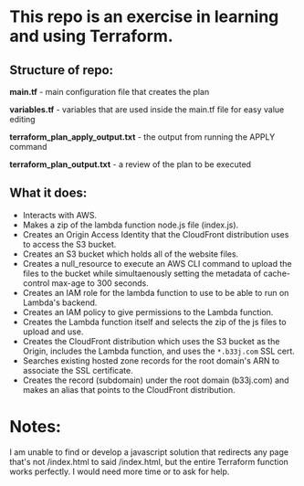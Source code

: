 # This repo is an exercise in learning and using Terraform.

## Structure of repo:

**main.tf** - main configuration file that creates the plan

**variables.tf** - variables that are used inside the main.tf file for easy value editing

**terraform_plan_apply_output.txt** - the output from running the APPLY command

**terraform_plan_output.txt** - a review of the plan to be executed

## What it does:
* Interacts with AWS.
* Makes a zip of the lambda function node.js file (index.js).
* Creates an Origin Access Identity that the CloudFront distribution uses to access the S3 bucket.
* Creates an S3 bucket which holds all of the website files.
* Creates a null_resource to execute an AWS CLI command to upload the files to the bucket while simultaenously setting the metadata of cache-control max-age to 300 seconds.
* Creates an IAM role for the lambda function to use to be able to run on Lambda's backend.
* Creates an IAM policy to give permissions to the Lambda function.
* Creates the Lambda function itself and selects the zip of the js files to upload and use.
* Creates the CloudFront distribution which uses the S3 bucket as the Origin, includes the Lambda function, and uses the `*.b33j.com` SSL cert. 
* Searches existing hosted zone records for the root domain's ARN to associate the SSL certificate.
* Creates the record (subdomain) under the root domain (b33j.com) and makes an alias that points to the CloudFront distribution.


# Notes:

I am unable to find or develop a javascript solution that redirects any page that's not /index.html to said /index.html, but the entire Terraform function works perfectly.  I would need more time or to ask for help.
